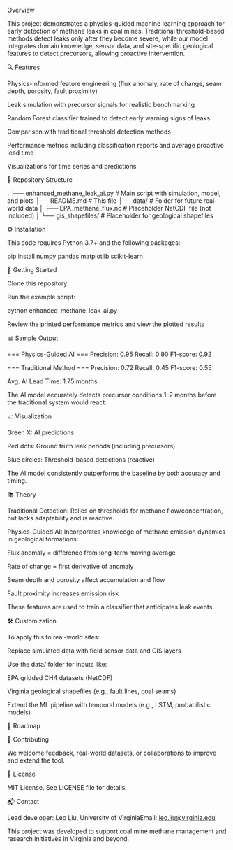 Overview

This project demonstrates a physics-guided machine learning approach for early detection of methane leaks in coal mines. Traditional threshold-based methods detect leaks only after they become severe, while our model integrates domain knowledge, sensor data, and site-specific geological features to detect precursors, allowing proactive intervention.

🔍 Features

Physics-informed feature engineering (flux anomaly, rate of change, seam depth, porosity, fault proximity)

Leak simulation with precursor signals for realistic benchmarking

Random Forest classifier trained to detect early warning signs of leaks

Comparison with traditional threshold detection methods

Performance metrics including classification reports and average proactive lead time

Visualizations for time series and predictions

📁 Repository Structure

.
├── enhanced_methane_leak_ai.py      # Main script with simulation, model, and plots
├── README.md                        # This file
├── data/                            # Folder for future real-world data
│   ├── EPA_methane_flux.nc          # Placeholder NetCDF file (not included)
│   └── gis_shapefiles/              # Placeholder for geological shapefiles

⚙️ Installation

This code requires Python 3.7+ and the following packages:

pip install numpy pandas matplotlib scikit-learn

🚀 Getting Started

Clone this repository

Run the example script:

python enhanced_methane_leak_ai.py

Review the printed performance metrics and view the plotted results

📊 Sample Output

=== Physics-Guided AI ===
Precision: 0.95
Recall:    0.90
F1-score:  0.92

=== Traditional Method ===
Precision: 0.72
Recall:    0.45
F1-score:  0.55

Avg. AI Lead Time: 1.75 months

The AI model accurately detects precursor conditions 1–2 months before the traditional system would react.

📈 Visualization

Green X: AI predictions

Red dots: Ground truth leak periods (including precursors)

Blue circles: Threshold-based detections (reactive)

The AI model consistently outperforms the baseline by both accuracy and timing.

📚 Theory

Traditional Detection: Relies on thresholds for methane flow/concentration, but lacks adaptability and is reactive.

Physics-Guided AI: Incorporates knowledge of methane emission dynamics in geological formations:

Flux anomaly = difference from long-term moving average

Rate of change = first derivative of anomaly

Seam depth and porosity affect accumulation and flow

Fault proximity increases emission risk

These features are used to train a classifier that anticipates leak events.

🛠️ Customization

To apply this to real-world sites:

Replace simulated data with field sensor data and GIS layers

Use the data/ folder for inputs like:

EPA gridded CH4 datasets (NetCDF)

Virginia geological shapefiles (e.g., fault lines, coal seams)

Extend the ML pipeline with temporal models (e.g., LSTM, probabilistic models)

📌 Roadmap



🤝 Contributing

We welcome feedback, real-world datasets, or collaborations to improve and extend the tool.

📄 License

MIT License. See LICENSE file for details.

📬 Contact

Lead developer: Leo Liu, University of VirginiaEmail: leo.liu@virginia.edu

This project was developed to support coal mine methane management and research initiatives in Virginia and beyond.
